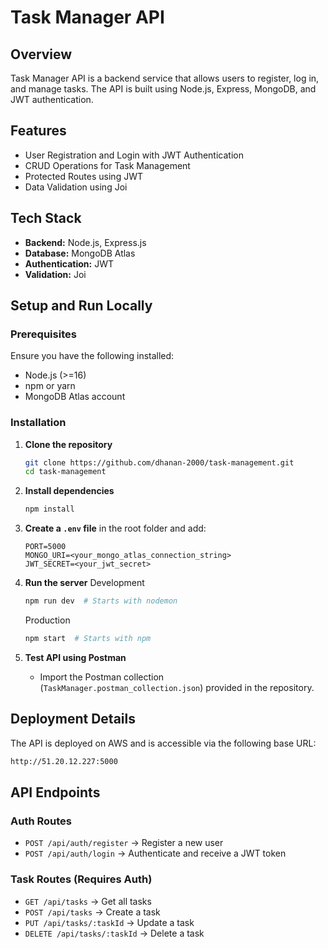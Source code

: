 
# Task Manager API

## Overview
Task Manager API is a backend service that allows users to register, log in, and manage tasks. The API is built using Node.js, Express, MongoDB, and JWT authentication.

## Features
- User Registration and Login with JWT Authentication
- CRUD Operations for Task Management
- Protected Routes using JWT
- Data Validation using Joi

## Tech Stack
- **Backend:** Node.js, Express.js
- **Database:** MongoDB Atlas
- **Authentication:** JWT
- **Validation:** Joi

## Setup and Run Locally

### Prerequisites
Ensure you have the following installed:
- Node.js (>=16)
- npm or yarn
- MongoDB Atlas account

### Installation

1. **Clone the repository**
   ```sh
   git clone https://github.com/dhanan-2000/task-management.git
   cd task-management
   ```

2. **Install dependencies**
   ```sh
   npm install
   ```

3. **Create a `.env` file** in the root folder and add:
   ```env
   PORT=5000
   MONGO_URI=<your_mongo_atlas_connection_string>
   JWT_SECRET=<your_jwt_secret>
   ```

4. **Run the server**
  Development
  
   ```sh
   npm run dev  # Starts with nodemon
   ```
   Production 

   ```sh
   npm start  # Starts with npm 
   ```

5. **Test API using Postman**
   - Import the Postman collection (`TaskManager.postman_collection.json`) provided in the repository.

## Deployment Details
The API is deployed on AWS and is accessible via the following base URL:
```sh
http://51.20.12.227:5000

```

## API Endpoints

### **Auth Routes**
- `POST /api/auth/register` → Register a new user
- `POST /api/auth/login` → Authenticate and receive a JWT token

### **Task Routes (Requires Auth)**
- `GET /api/tasks` → Get all tasks
- `POST /api/tasks` → Create a task
- `PUT /api/tasks/:taskId` → Update a task
- `DELETE /api/tasks/:taskId` → Delete a task


